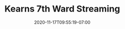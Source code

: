 ---
tcURL: https://zoom.us/j/7364961627
draft: false
title: Kearns 7th Ward Streaming
sacramentURL: https://www.youtube.com/channel/UCr60hSNDcJFuOkBm21s60Ow/live
ssURL: https://zoom.us/j/7364961627
ymywURL: https://zoom.us/j/7364961627
rseqURL: https://zoom.us/j/7364961627
blURL: https://zoom.us/j/7364961627
pURL: https://zoom.us/j/7364961627
date: 2020-11-17T09:55:19-07:00
---